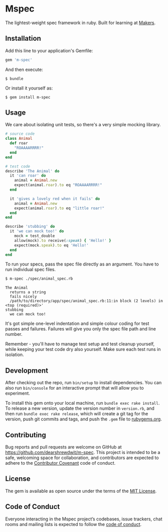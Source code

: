 # Mspec

The lightest-weight spec framework in ruby. Built for learning at [Makers](https://makers.tech).

## Installation

Add this line to your application's Gemfile:

```ruby
gem 'm-spec'
```

And then execute:

    $ bundle

Or install it yourself as:

    $ gem install m-spec

## Usage

We care about isolating unit tests, so there's a very simple mocking library.

```ruby
# source code
class Animal
  def roar
    "ROAAAARRRR!"
  end
end

# test code
describe 'The Animal' do
  it 'can roar' do
    animal = Animal.new
    expect(animal.roar).to eq "ROAAAARRRR!"
  end

  it 'gives a lovely red when it fails' do
    animal = Animal.new
    expect(animal.roar).to eq "little roar!"
  end
end

describe 'stubbing' do
  it 'we can mock too!' do
    mock = test_double
    allow(mock).to receive(:speak) { 'Hello!' }
    expect(mock.speak).to eq 'Hello!'
  end
end
```

To run your specs, pass the spec file directly as an argument. You have to run individual spec files.

```sh
$ m-spec ./spec/animal_spec.rb
```

```
The Animal
  returns a string
  fails nicely
  /path/to/directory/app/spec/animal_spec.rb:11:in block (2 levels) in <top (required)>'
stubbing
  we can mock too!
```

It's got simple one-level indentation and simple colour coding for test passes and failures. Failures will give you only the spec file path and line number.

Remember - you'll have to manage test setup and test cleanup yourself, while keeping your test code dry also yourself. Make sure each test runs in isolation.

## Development

After checking out the repo, run `bin/setup` to install dependencies. You can also run `bin/console` for an interactive prompt that will allow you to experiment.

To install this gem onto your local machine, run `bundle exec rake install`. To release a new version, update the version number in `version.rb`, and then run `bundle exec rake release`, which will create a git tag for the version, push git commits and tags, and push the `.gem` file to [rubygems.org](https://rubygems.org).

## Contributing

Bug reports and pull requests are welcome on GitHub at https://github.com/dearshrewdwit/m-spec. This project is intended to be a safe, welcoming space for collaboration, and contributors are expected to adhere to the [Contributor Covenant](http://contributor-covenant.org) code of conduct.

## License

The gem is available as open source under the terms of the [MIT License](https://opensource.org/licenses/MIT).

## Code of Conduct

Everyone interacting in the Mspec project’s codebases, issue trackers, chat rooms and mailing lists is expected to follow the [code of conduct](https://github.com/dearshrewdwit/m-spec/blob/master/CODE_OF_CONDUCT.md).
